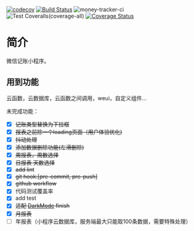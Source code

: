 [![codecov](https://codecov.io/gh/1483523635/money-tracker/branch/master/graph/badge.svg)](https://codecov.io/gh/1483523635/money-tracker)
[![Build Status](https://travis-ci.org/1483523635/money-tracker.svg?branch=master)](https://travis-ci.org/1483523635/money-tracker)
![money-tracker-ci](https://github.com/1483523635/money-tracker/workflows/money-tracker-ci/badge.svg)
![Test Coveralls(coverage-all)](https://github.com/1483523635/money-tracker/workflows/Test%20Coveralls(coverage-all)/badge.svg)
[![Coverage Status](https://coveralls.io/repos/github/1483523635/money-tracker/badge.svg?branch=master)](https://coveralls.io/github/1483523635/money-tracker?branch=master)
# 简介
微信记账小程序。
## 用到功能
云函数，云数据库，云函数之间调用，weui，自定义组件...

未完成功能：

- [x] ~~记账类型替换为下拉框~~
- [x] ~~报表之前除一个loading页面（用户体验优化)~~
- [x] ~~抖动处理~~
- [x] ~~添加数据删除功能(左滑删除)~~
- [x] ~~周报表，周数选择~~
- [x] ~~日报表 天数选择~~
- [x] ~~add lint~~
- [x] ~~git hook:[pre-commit, pre-push]~~
- [x] ~~github workflow~~
- [x] 代码测试覆盖率
- [x] add test
- [x] ~~适配 [DarkMode](https://developers.weixin.qq.com/miniprogram/dev/framework/ability/darkmode.html) finish~~
- [x] ~~月报表~~ 
- [ ] 年报表（小程序云数据库，服务端最大只能取100条数据，需要特殊处理）
